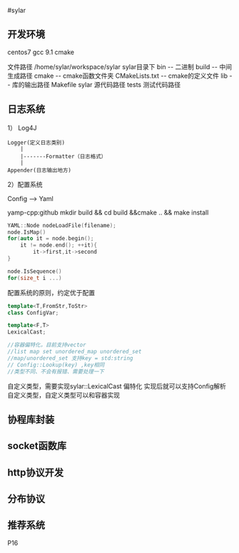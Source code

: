 #sylar

## 开发环境
centos7
gcc 9.1
cmake

文件路径 /home/sylar/workspace/sylar
sylar目录下 
bin -- 二进制
build -- 中间生成路径
cmake -- cmake函数文件夹
CMakeLists.txt -- cmake的定义文件
lib -- 库的输出路径 
Makefile 
sylar 源代码路径
tests 测试代码路径  



## 日志系统
1）
    Log4J

    Logger(定义日志类别)
        |
        |-------Formatter（日志格式）
        |
    Appender(日志输出地方)

2）配置系统

Config --> Yaml 


yamp-cpp:github 
mkdir build && cd build &&cmake .. && make install
```cpp
YAML::Node nodeLoadFile(filename);
node.IsMap()
for(auto it = node.begin();
    it != node.end(); ++it){
        it->first,it->second
}

node.IsSequence()
for(size_t i ...)
```

配置系统的原则，约定优于配置
```cpp
template<T,FromStr,ToStr>
class ConfigVar;

template<F,T>
LexicalCast;

//容器偏特化，目前支持vector
//list map set unordered_map unordered_set
//map/unordered_set 支持key = std:string
// Config::Lookup(key) ,key相同
//类型不同、不会有报错、需要处理一下
```

自定义类型，需要实现sylar::LexicalCast 偏特化
实现后就可以支持Config解析自定义类型，自定义类型可以和容器实现
## 协程库封装

## socket函数库

## http协议开发

## 分布协议

## 推荐系统
P16






